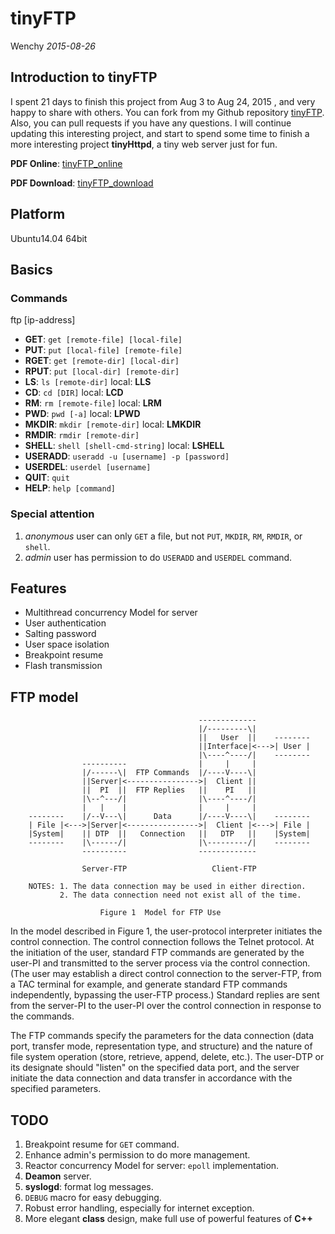 tinyFTP
=====================
Wenchy *2015-08-26*

## Introduction to tinyFTP

I spent 21 days to finish this project from Aug 3 to Aug 24, 2015 , and very happy to share with others. You can fork from my Github repository [tinyFTP](https://github.com/Wenchy/tinyFTP). Also, you can pull requests if you have any questions. I will continue updating this interesting project, and start to spend some time to finish a more interesting project **tinyHttpd**, a tiny web server just for fun.

**PDF Online**: [tinyFTP_online](https://mozilla.github.io/pdf.js/web/viewer.html?file=https://wenchy.github.io/misc/2015-08-26-tinyFTP.pdf)

**PDF Download**: [tinyFTP_download](https://wenchy.github.io/misc/2015-08-26-tinyFTP.pdf)

## Platform

Ubuntu14.04 64bit

## Basics

### Commands

ftp [ip-address]

- **GET**: `get [remote-file] [local-file]`
- **PUT**: `put [local-file] [remote-file]`
- **RGET**: `get [remote-dir] [local-dir]`
- **RPUT**: `put [local-dir] [remote-dir]`
- **LS**: `ls [remote-dir]` local: **LLS**
- **CD**: `cd [DIR]` local: **LCD**
- **RM**: `rm [remote-file]` local: **LRM**
- **PWD**: `pwd [-a]` local: **LPWD**
- **MKDIR**: `mkdir [remote-dir]` local: **LMKDIR**
- **RMDIR**: `rmdir [remote-dir]`
- **SHELL**: `shell [shell-cmd-string]` local: **LSHELL**
- **USERADD**: `useradd -u [username] -p [password]`
- **USERDEL**: `userdel [username]`
- **QUIT**: `quit`
- **HELP**: `help [command]`

### Special attention
1. *anonymous* user can only `GET` a file, but not `PUT`, `MKDIR`, `RM`,  `RMDIR`, or `shell`.
2. *admin* user has permission to do  `USERADD` and `USERDEL` command.

##  Features

- Multithread concurrency Model for server
- User authentication
- Salting password
- User space isolation
- Breakpoint resume
- Flash transmission

##  FTP model

```
                                          -------------
                                          |/---------\|
                                          ||   User  ||    --------
                                          ||Interface|<--->| User |
                                          |\----^----/|    --------
                ----------                |     |     |
                |/------\|  FTP Commands  |/----V----\|
                ||Server|<---------------->|  Client ||
                ||  PI  ||  FTP Replies   ||    PI   ||
                |\--^---/|                |\----^----/|
                |   |    |                |     |     |
    --------    |/--V---\|      Data      |/----V----\|    --------
    | File |<--->|Server|<---------------->|  Client |<--->| File |
    |System|    || DTP  ||   Connection   ||   DTP   ||    |System|
    --------    |\------/|                |\---------/|    --------
                ----------                -------------

                Server-FTP                   Client-FTP

    NOTES: 1. The data connection may be used in either direction.
           2. The data connection need not exist all of the time.

                    Figure 1  Model for FTP Use

```

In the model described in Figure 1, the user-protocol interpreter
initiates the control connection.  The control connection follows
the Telnet protocol.  At the initiation of the user, standard FTP
commands are generated by the user-PI and transmitted to the
server process via the control connection.  (The user may
establish a direct control connection to the server-FTP, from a
TAC terminal for example, and generate standard FTP commands
independently, bypassing the user-FTP process.) Standard replies
are sent from the server-PI to the user-PI over the control
connection in response to the commands.

The FTP commands specify the parameters for the data connection
(data port, transfer mode, representation type, and structure) and
the nature of file system operation (store, retrieve, append,
delete, etc.).  The user-DTP or its designate should "listen" on
the specified data port, and the server initiate the data
connection and data transfer in accordance with the specified
parameters.

## TODO
1. Breakpoint resume for `GET` command.
2. Enhance admin's permission to do more management.
3. Reactor concurrency Model for server: `epoll` implementation.
4. **Deamon** server.
5. **syslogd**: format log messages.
6. `DEBUG` macro for easy debugging.
7. Robust error handling, especially for internet exception.
8. More elegant **class** design, make full use of powerful features of **C++**


